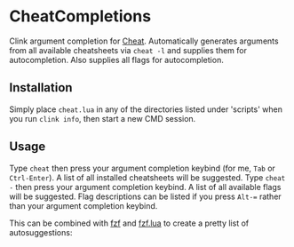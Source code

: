 # CheatCompletions
Clink argument completion for [Cheat](https://github.com/cheat/cheat). Automatically generates arguments from all available cheatsheets via `cheat -l` and supplies them for autocompletion.
Also supplies all flags for autocompletion. 

## Installation
Simply place `cheat.lua` in any of the directories listed under 'scripts' when you run `clink info`, then start a new CMD session.

## Usage
Type `cheat` then press your argument completion keybind (for me, `Tab` or `Ctrl-Enter`). A list of all installed cheatsheets will be suggested.
Type `cheat -` then press your argument completion keybind. A list of all available flags will be suggested. Flag descriptions can be listed if you press `Alt-=` rather than your argument completion keybind.

This can be combined with [fzf](https://github.com/junegunn/fzf) and [fzf.lua](https://github.com/chrisant996/clink-gizmos) to create a pretty list of autosuggestions:

